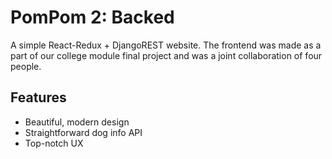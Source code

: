 # PomPom 2: Backed

A simple React-Redux + DjangoREST website. The frontend was made as a part of our college module final project and was a joint collaboration of four people.

## Features

* Beautiful, modern design
* Straightforward dog info API
* Top-notch UX